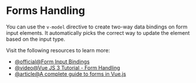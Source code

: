 # Forms Handling

You can use the `v-model` directive to create two-way data bindings on form input elements. It automatically picks the correct way to update the element based on the input type.

Visit the following resources to learn more:

- [@official@Form Input Bindings](https://vuejs.org/guide/essentials/forms.html)
- [@video@Vue JS 3 Tutorial - Form Handling](https://www.youtube.com/watch?v=T-AE-GtSlN4)
- [@article@A complete guide to forms in Vue.js](https://blog.logrocket.com/an-imperative-guide-to-forms-in-vue-js-2/)
